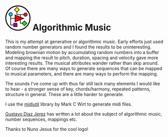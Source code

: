 

# ![logo](https://github.com/dougolson/Algorithmic-Music/blob/master/logo_small.png?raw=true) Algorithmic Music

This is my attempt at generative or algorithmic music. Early efforts just used random number generators and I found the results to be uninteresting. Modeling brownian motion by accumulating random numbers into a buffer and mapping the result to pitch, duration, spacing and velocity gave more interesting results. The musical attributes wander rather than skip around. Of course there are many ways to generate sequences that can be mapped to musical parameters, and there are many ways to perform the mapping. 

The sounds I've come up with thus far still lack many elements I would like to hear - a stronger sense of key, chords/harmony, repeated patterns, structure in general. These are a little harder to generate.


I use the [midiutil](https://github.com/MarkCWirt/MIDIUtil) library by Mark C Wirt to generate midi files.

[Gustavo Diaz Jerez](http://www.gustavodiazjerez.com/?page_id=54&lang=en) has written a lot about the subject of algorithmic music, number sequences, mappings etc.

Thanks to Nuno Jesus for the cool logo!